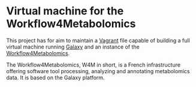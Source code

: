 Virtual machine for the Workflow4Metabolomics
=============================================

This project has for aim to maintain a [Vagrant](https://www.vagrantup.com) file capable of building a full virtual machine running [Galaxy](https://galaxyproject.org) and an instance of the [Workflow4Metabolomics](http://workflow4metabolomics.org).

The Workflow4Metabolomics, W4M in short, is a French infrastructure offering software tool processing, analyzing and annotating metabolomics data. It is based on the Galaxy platform.
